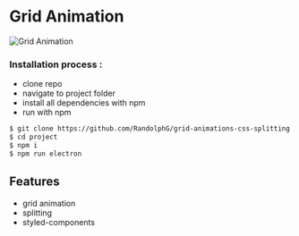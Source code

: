 # Grid Animation

![Grid Animation](https://github.com/RandolphG/grid-animations-css-splitting/blob/master/public/_grid_animation.gif?raw=true)

### Installation process :

- clone repo
- navigate to project folder
- install all dependencies with npm
- run with npm


```bash
$ git clone https://github.com/RandolphG/grid-animations-css-splitting.git
$ cd project
$ npm i
$ npm run electron
```
## Features
- grid animation
- splitting
- styled-components
